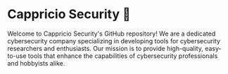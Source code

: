 # Cappricio Security 🚀
Welcome to Cappricio Security's GitHub repository! We are a dedicated cybersecurity company specializing in developing tools for cybersecurity researchers and enthusiasts. Our mission is to provide high-quality, easy-to-use tools that enhance the capabilities of cybersecurity professionals and hobbyists alike.
